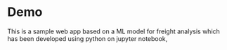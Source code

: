 # Demo

This is a sample web app based on a ML model for freight analysis which has been developed using python on jupyter notebook,

